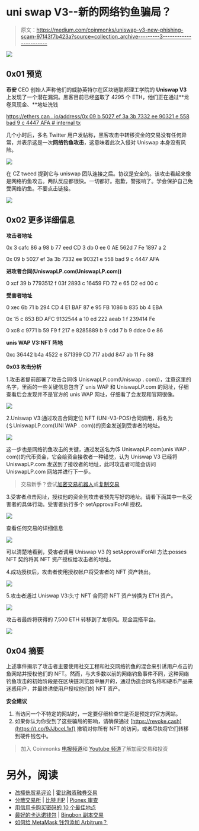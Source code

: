 # uni swap V3--新的网络钓鱼骗局？

> 原文：<https://medium.com/coinmonks/uniswap-v3-new-phishing-scam-97f43f7b423a?source=collection_archive---------3----------------------->

![](img/4e0105a0065b0716f4ffdff64631255a.png)

## 0x01 预览

**币安** CEO 创始人声称他们的威胁英特尔在区块链联邦理工学院的 **Uniswap V3** 上发现了一个潜在漏洞。黑客目前已经盗取了 4295 个 ETH，他们正在通过**龙卷风现金、**地址洗钱

[https://ethers can . io/address/0x 09 b 5027 ef 3a 3b 7332 ee 90321 e 558 bad 9 c 4447 AFA # internal tx](https://etherscan.io/address/0x09b5027ef3a3b7332ee90321e558bad9c4447afa#internaltx)

几个小时后，多名 Twitter 用户发帖称，黑客攻击中转移资金的交易没有任何异常，并表示这是一次**网络钓鱼攻击**，这意味着此次入侵对 Uniswap 本身没有风险。

![](img/90ca3674a371f58729ec496301a40200.png)

在 CZ tweed 提到它与 uniswap 团队连接之后。协议是安全的。该攻击看起来像是网络钓鱼攻击。两队反应都很快。一切都好。抱歉，警报响了。学会保护自己免受网络钓鱼。不要点击链接。

![](img/013c4d956eb525f26c8edd08d6fe5ff9.png)

## 0x02 更多详细信息

**攻击者地址**

0x 3 cafc 86 a 98 b 77 eed CD 3 db 0 ee 0 AE 562d 7 Fe 1897 a 2

0x 09 b 5027 ef 3a 3b 7332 ee 90321 e 558 bad 9 c 4447 AFA

**进攻者合同(**UniswapLP.com(UniswapLP.com)**)**

0 xcf 39 b 7793512 f 03f 2893 c 16459 FD 72 e 65 D2 ed 00 c

**受害者地址**

0 xec 6b 71 b 294 CD 4 E1 BAF 87 e 95 FB 1086 b 835 bb 4 EBA

0x 15 c 853 BD AFC 9132544 a 10 ed 222 aeab 1 f 239414 Fe

0 xc8 c 9771 b 59 F9 f 217 e 8285889 b 9 cdd 7 b 9 ddce 0 e 86

**unis WAP V3:NFT 阵地**

0xc 36442 b4a 4522 e 871399 CD 717 abdd 847 ab 11 Fe 88

**0x03 攻击分析**

1.攻击者提前部署了攻击合同($ UniswapLP.com(Uniswap . com))，注意这里的名字，里面的一些关键信息包含了 unis WAP 和 UniswapLP.com 的网址，仔细查看后会发现并不是官方的 unis WAP 网址，仔细看了会发现和官网很像。

![](img/26f51b0625df1c09382f5cd2d2384a40.png)

2.Uniswap V3:通过攻击合同定位 NFT (UNI-V3-POS)合同调用，将名为(＄UniswapLP.com(UNI WAP . com))的资金发送到受害者的地址。

![](img/d0a6376d101d961954f3d0c05e69c80e.png)

这一步也是网络钓鱼攻击的关键，通过发送名为($ UniswapLP.com(unis WAP . com))的代币资金，它会给资金接收者一种错觉，认为 Uniswap V3 已经将 UniswapLP.com 发送到了接收者的地址，此时攻击者可能会访问 UniswapLP.com 网站并进行下一步。

> 交易新手？尝试[加密交易机器人](/coinmonks/crypto-trading-bot-c2ffce8acb2a)或[复制交易](/coinmonks/top-10-crypto-copy-trading-platforms-for-beginners-d0c37c7d698c)

3.受害者点击网址，授权他的资金到攻击者预先写好的地址。请看下面其中一名受害者的具体行动。受害者执行多个 setApprovalForAll 授权。

![](img/915a9b33ce525f82a32c0386a9998f0c.png)

查看任何交易的详细信息

![](img/e1beb8438e393bc9733e1c63a474a923.png)

可以清楚地看到，受害者调用 Uniswap V3 的 setApprovalForAll 方法:posses NFT 契约将其 NFT 资产授权给攻击者的地址。

4.成功授权后，攻击者使用授权帐户将受害者的 NFT 资产转出。

![](img/a660335e4c940c4e754ab7bac62c9500.png)

5.攻击者通过 Uniswap V3:头寸 NFT 合同将 NFT 资产转换为 ETH 资产。

![](img/b734a8d0966ce4b30cbeb65bd2105b4a.png)

攻击者最终将获得的 7,500 ETH 转移到了龙卷风。现金混搭平台。

![](img/77f5b45e07af501a760a97fc4dcabf4b.png)

## 0x04 摘要

上述事件揭示了攻击者主要使用社交工程和社交网络钓鱼的混合来引诱用户点击钓鱼网站并授权他们的 NFT。然而，与大多数以前的网络钓鱼事件不同，这种网络钓鱼攻击的初始阶段是在区块链浏览器中展开的，通过伪造合同名称和硬币产品来迷惑用户，并最终诱使用户授权他们的 NFT 资产。

**安全建议**

1.  当访问一个不特定的网站时，一定要仔细检查它是否是预定的官方网站。
2.  如果你认为你受到了这些骗局的影响，请确保通过 [https://revoke.cash](https://t.co/9JJbceL1xf) 撤销对你所有 NFT 的访问，或者尽快将它们转移到硬件钱包中。

> 加入 Coinmonks [电报频道](https://t.me/coincodecap)和 [Youtube 频道](https://www.youtube.com/c/coinmonks/videos)了解加密交易和投资

# 另外，阅读

*   [氹欞侊贸易评论](https://coincodecap.com/anny-trade-review) | [霍比融资融券交易](/coinmonks/huobi-margin-trading-b3b06cdc1519)
*   [分散交易所](https://coincodecap.com/what-are-decentralized-exchanges) | [比特 FIP](https://coincodecap.com/bitbns-fip) | [Pionex 审查](https://coincodecap.com/pionex-review-exchange-with-crypto-trading-bot)
*   [用信用卡购买密码的 10 个最佳地点](https://coincodecap.com/buy-crypto-with-credit-card)
*   [最好的卡达诺钱包](https://coincodecap.com/best-cardano-wallets) | [Bingbon 副本交易](https://coincodecap.com/bingbon-copy-trading)
*   [如何给 MetaMask 钱包添加 Arbitrum？](https://coincodecap.com/how-to-add-arbitrum-to-metamask-wallet)